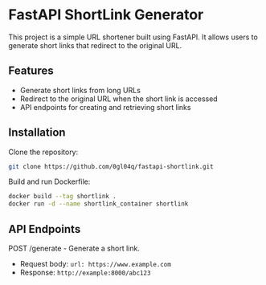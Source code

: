 # FastAPI ShortLink Generator

This project is a simple URL shortener built using FastAPI. It allows users to generate short links that redirect to the original URL.

## Features
- Generate short links from long URLs
- Redirect to the original URL when the short link is accessed
- API endpoints for creating and retrieving short links

## Installation
Clone the repository:
```bash
git clone https://github.com/0gl04q/fastapi-shortlink.git
```

Build and run Dockerfile:
```bash
docker build --tag shortlink .
docker run -d --name shortlink_container shortlink
```

## API Endpoints
POST /generate - Generate a short link.
- Request body: `url: https://www.example.com`
- Response: `http://example:8000/abc123`

